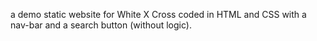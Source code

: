 a demo static website for White X Cross coded in HTML and CSS with a nav-bar and a search button (without logic).
